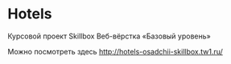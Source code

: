 # Hotels
Курсовой проект Skillbox Веб-вёрстка «Базовый уровень»

Можно посмотреть здесь http://hotels-osadchii-skillbox.tw1.ru/
